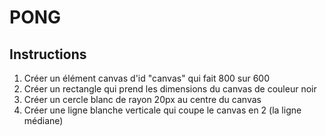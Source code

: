 # PONG

## Instructions

1. Créer un élément canvas d'id "canvas" qui fait 800 sur 600
2. Créer un rectangle qui prend les dimensions du canvas de couleur noir
3. Créer un cercle blanc de rayon 20px au centre du canvas
4. Créer une ligne blanche verticale qui coupe le canvas en 2 (la ligne médiane)